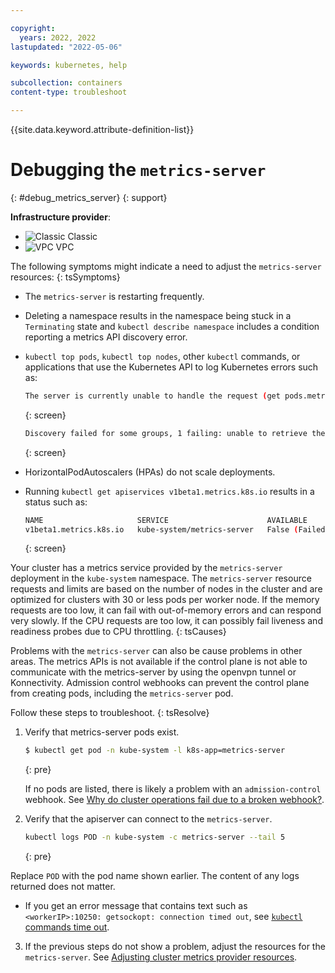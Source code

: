 ```yaml
---

copyright:
  years: 2022, 2022
lastupdated: "2022-05-06"

keywords: kubernetes, help

subcollection: containers
content-type: troubleshoot

---
```


{{site.data.keyword.attribute-definition-list}}


# Debugging the `metrics-server`
{: #debug_metrics_server}
{: support}

**Infrastructure provider**:
* ![Classic](../icons/classic.svg "Classic") Classic
* ![VPC](../icons/vpc.svg "VPC") VPC

The following symptoms might indicate a need to adjust the `metrics-server` resources:
{: tsSymptoms}

- The `metrics-server` is restarting frequently.

- Deleting a namespace results in the namespace being stuck in a `Terminating` state and `kubectl describe namespace` includes a condition reporting a metrics API discovery error.

- `kubectl top pods`, `kubectl top nodes`, other `kubectl` commands, or applications that use the Kubernetes API to log Kubernetes errors such as:

    ```sh
    The server is currently unable to handle the request (get pods.metrics.k8s.io)
    ```
    {: screen}
    
    ```sh
    Discovery failed for some groups, 1 failing: unable to retrieve the complete list of server APIs: metrics.k8s.io/v1beta1: the server is currently unable to handle the request
    ```
    {: screen}

- HorizontalPodAutoscalers (HPAs) do not scale deployments.

- Running `kubectl get apiservices v1beta1.metrics.k8s.io` results in a status such as:

    ```sh
    NAME                     SERVICE                      AVAILABLE                      AGE
    v1beta1.metrics.k8s.io   kube-system/metrics-server   False (FailedDiscoveryCheck)   139d
    ```
    {: screen}

Your cluster has a metrics service provided by the `metrics-server` deployment in the `kube-system` namespace. The `metrics-server` resource requests and limits are based on the number of nodes in the cluster and are optimized for clusters with 30 or less pods per worker node. If the memory requests are too low, it can fail with out-of-memory errors and can respond very slowly. If the CPU requests are too low, it can possibly fail liveness and readiness probes due to CPU throttling.
{: tsCauses}

Problems with the `metrics-server` can also be cause problems in other areas. The metrics APIs is not available if the control plane is not able to communicate with the metrics-server by using the openvpn tunnel or Konnectivity. Admission control webhooks can prevent the control plane from creating pods, including the `metrics-server` pod.

Follow these steps to troubleshoot.
{: tsResolve}

1. Verify that metrics-server pods exist.
    ```sh
    $ kubectl get pod -n kube-system -l k8s-app=metrics-server
    ```
    {: pre}

   If no pods are listed, there is likely a problem with an `admission-control` webhook. See [Why do cluster operations fail due to a broken webhook?](/docs/containers?topic=containers-webhooks_update).

2. Verify that the apiserver can connect to the `metrics-server`.
    ```sh
    kubectl logs POD -n kube-system -c metrics-server --tail 5
    ```
    {: pre}

  Replace `POD` with the pod name shown earlier. The content of any logs returned does not matter.
  
  - If you get an error message that contains text such as `<workerIP>:10250: getsockopt: connection timed out`, see [`kubectl` commands time out](/docs/containers?topic=containers-ts_clis#exec_logs_fail).
  
3. If the previous steps do not show a problem, adjust the resources for the `metrics-server`. See [Adjusting cluster metrics provider resources](/docs/containers?topic=containers-kernel#metrics).
